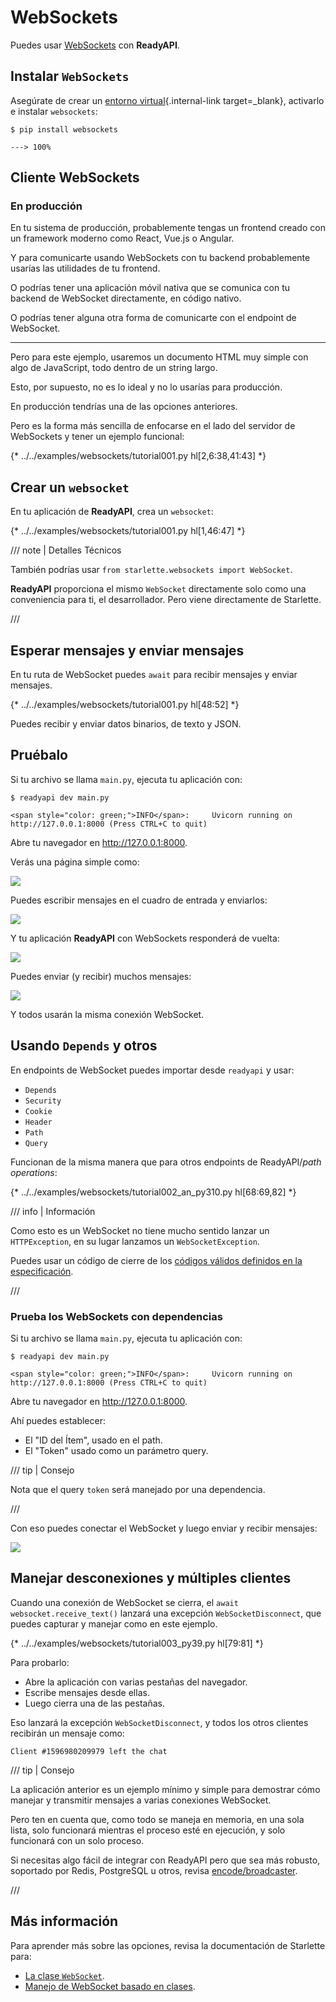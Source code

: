 # WebSockets

Puedes usar <a href="https://developer.mozilla.org/en-US/docs/Web/API/WebSockets_API" class="external-link" target="_blank">WebSockets</a> con **ReadyAPI**.

## Instalar `WebSockets`

Asegúrate de crear un [entorno virtual](../virtual-environments.md){.internal-link target=_blank}, activarlo e instalar `websockets`:

<div class="termy">

```console
$ pip install websockets

---> 100%
```

</div>

## Cliente WebSockets

### En producción

En tu sistema de producción, probablemente tengas un frontend creado con un framework moderno como React, Vue.js o Angular.

Y para comunicarte usando WebSockets con tu backend probablemente usarías las utilidades de tu frontend.

O podrías tener una aplicación móvil nativa que se comunica con tu backend de WebSocket directamente, en código nativo.

O podrías tener alguna otra forma de comunicarte con el endpoint de WebSocket.

---

Pero para este ejemplo, usaremos un documento HTML muy simple con algo de JavaScript, todo dentro de un string largo.

Esto, por supuesto, no es lo ideal y no lo usarías para producción.

En producción tendrías una de las opciones anteriores.

Pero es la forma más sencilla de enfocarse en el lado del servidor de WebSockets y tener un ejemplo funcional:

{* ../../examples/websockets/tutorial001.py hl[2,6:38,41:43] *}

## Crear un `websocket`

En tu aplicación de **ReadyAPI**, crea un `websocket`:

{* ../../examples/websockets/tutorial001.py hl[1,46:47] *}

/// note | Detalles Técnicos

También podrías usar `from starlette.websockets import WebSocket`.

**ReadyAPI** proporciona el mismo `WebSocket` directamente solo como una conveniencia para ti, el desarrollador. Pero viene directamente de Starlette.

///

## Esperar mensajes y enviar mensajes

En tu ruta de WebSocket puedes `await` para recibir mensajes y enviar mensajes.

{* ../../examples/websockets/tutorial001.py hl[48:52] *}

Puedes recibir y enviar datos binarios, de texto y JSON.

## Pruébalo

Si tu archivo se llama `main.py`, ejecuta tu aplicación con:

<div class="termy">

```console
$ readyapi dev main.py

<span style="color: green;">INFO</span>:     Uvicorn running on http://127.0.0.1:8000 (Press CTRL+C to quit)
```

</div>

Abre tu navegador en <a href="http://127.0.0.1:8000" class="external-link" target="_blank">http://127.0.0.1:8000</a>.

Verás una página simple como:

<img src="/img/tutorial/websockets/image01.png">

Puedes escribir mensajes en el cuadro de entrada y enviarlos:

<img src="/img/tutorial/websockets/image02.png">

Y tu aplicación **ReadyAPI** con WebSockets responderá de vuelta:

<img src="/img/tutorial/websockets/image03.png">

Puedes enviar (y recibir) muchos mensajes:

<img src="/img/tutorial/websockets/image04.png">

Y todos usarán la misma conexión WebSocket.

## Usando `Depends` y otros

En endpoints de WebSocket puedes importar desde `readyapi` y usar:

* `Depends`
* `Security`
* `Cookie`
* `Header`
* `Path`
* `Query`

Funcionan de la misma manera que para otros endpoints de ReadyAPI/*path operations*:

{* ../../examples/websockets/tutorial002_an_py310.py hl[68:69,82] *}

/// info | Información

Como esto es un WebSocket no tiene mucho sentido lanzar un `HTTPException`, en su lugar lanzamos un `WebSocketException`.

Puedes usar un código de cierre de los <a href="https://tools.ietf.org/html/rfc6455#section-7.4.1" class="external-link" target="_blank">códigos válidos definidos en la especificación</a>.

///

### Prueba los WebSockets con dependencias

Si tu archivo se llama `main.py`, ejecuta tu aplicación con:

<div class="termy">

```console
$ readyapi dev main.py

<span style="color: green;">INFO</span>:     Uvicorn running on http://127.0.0.1:8000 (Press CTRL+C to quit)
```

</div>

Abre tu navegador en <a href="http://127.0.0.1:8000" class="external-link" target="_blank">http://127.0.0.1:8000</a>.

Ahí puedes establecer:

* El "ID del Ítem", usado en el path.
* El "Token" usado como un parámetro query.

/// tip | Consejo

Nota que el query `token` será manejado por una dependencia.

///

Con eso puedes conectar el WebSocket y luego enviar y recibir mensajes:

<img src="/img/tutorial/websockets/image05.png">

## Manejar desconexiones y múltiples clientes

Cuando una conexión de WebSocket se cierra, el `await websocket.receive_text()` lanzará una excepción `WebSocketDisconnect`, que puedes capturar y manejar como en este ejemplo.

{* ../../examples/websockets/tutorial003_py39.py hl[79:81] *}

Para probarlo:

* Abre la aplicación con varias pestañas del navegador.
* Escribe mensajes desde ellas.
* Luego cierra una de las pestañas.

Eso lanzará la excepción `WebSocketDisconnect`, y todos los otros clientes recibirán un mensaje como:

```
Client #1596980209979 left the chat
```

/// tip | Consejo

La aplicación anterior es un ejemplo mínimo y simple para demostrar cómo manejar y transmitir mensajes a varias conexiones WebSocket.

Pero ten en cuenta que, como todo se maneja en memoria, en una sola lista, solo funcionará mientras el proceso esté en ejecución, y solo funcionará con un solo proceso.

Si necesitas algo fácil de integrar con ReadyAPI pero que sea más robusto, soportado por Redis, PostgreSQL u otros, revisa <a href="https://github.com/encode/broadcaster" class="external-link" target="_blank">encode/broadcaster</a>.

///

## Más información

Para aprender más sobre las opciones, revisa la documentación de Starlette para:

* <a href="https://www.starlette.io/websockets/" class="external-link" target="_blank">La clase `WebSocket`</a>.
* <a href="https://www.starlette.io/endpoints/#websocketendpoint" class="external-link" target="_blank">Manejo de WebSocket basado en clases</a>.
